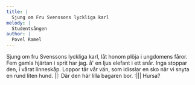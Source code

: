 ```yaml
---
title: |
  Sjung om Fru Svenssons lyckliga karl
melody: |
  Studentsången
author: |
  Povel Ramel
---
```

Sjung om fru Svenssons lyckliga karl,
låt honom plöja i ungdomens fåror.
Fem gamla hjärtan i sprit har jag.
å' en ljus elefant i ett snår.
Inga stoppar den,
i vårat linneskåp.
Loppor tär vår vän, 
som idisslar en sko 
när vi snyta en rund liten hund.
||: Där den här lilla bagaren bor. :|||
Hursa?